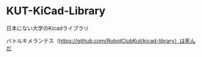 # KUT-KiCad-Library
日本にない大学のKicadライブラリ

バトルキメランテス（https://github.com/RobotClubKut/kicad-library）は死んだ
